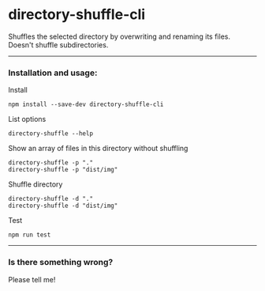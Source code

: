# directory-shuffle-cli

Shuffles the selected directory by overwriting and renaming its files. Doesn't shuffle subdirectories.

* * *

### Installation and usage:

Install 

`npm install --save-dev directory-shuffle-cli`  

List options

`directory-shuffle --help`  

Show an array of files in this directory without shuffling

`directory-shuffle -p "."`  
`directory-shuffle -p "dist/img"`

Shuffle directory

`directory-shuffle -d "."`  
`directory-shuffle -d "dist/img"`

Test

`npm run test`  

* * *

### Is there something wrong?

Please tell me!